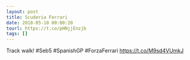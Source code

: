 ```yaml
---
layout: post
title: Scuderia Ferrari
date: 2018-05-10 00:00:20
tourl: https://t.co/pHNjjEnzjb
tags: []
---
```

Track walk! #Seb5 #SpanishGP #ForzaFerrari https://t.co/M9sd4VUmkJ